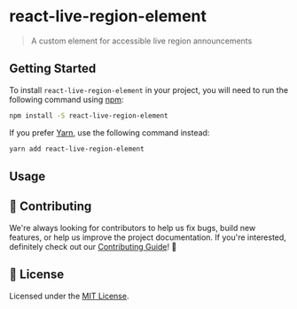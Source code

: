 # react-live-region-element

> A custom element for accessible live region announcements

## Getting Started

To install `react-live-region-element` in your project, you will need to run the following
command using [npm](https://www.npmjs.com/):

```bash
npm install -S react-live-region-element
```

If you prefer [Yarn](https://yarnpkg.com/en/), use the following command
instead:

```bash
yarn add react-live-region-element
```

## Usage

## 🙌 Contributing

We're always looking for contributors to help us fix bugs, build new features,
or help us improve the project documentation. If you're interested, definitely
check out our [Contributing Guide](/.github/CONTRIBUTING.md)! 👀

## 📝 License

Licensed under the [MIT License](/LICENSE).
